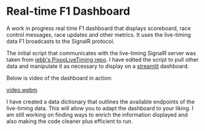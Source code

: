# Real-time F1 Dashboard

A work in progress real time F1 dashboard that displays scoreboard, race control messages, race updates and other metrics. It uses the live-timing data F1 broadcasts to the SignalR protocol. 

The initial script that communicates with the live-timing SignalR server was taken from [iebb's PixooLiveTiming repo](https://github.com/iebb/PixooLiveTiming). I have edited the script to pull other data and manipulate it as necessary to display on a [streamlit](https://streamlit.io/) dashboard.

Below is video of the dashboard in action:

[video.webm](https://github.com/OTarique/Real-Time-F1-Dashboard/assets/73628289/721d68db-5221-4ce2-b902-a874abe9784f)


I have created a data dictionary that outlines the available endpoints of the live-timing data. This will allow you to adapt the dashboard to your liking. I am still working on finding ways to enrich the information displayed and also making the code cleaner plus efficient to run.
